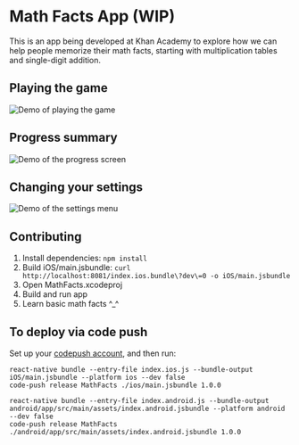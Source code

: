 # Math Facts App (WIP)
This is an app being developed at Khan Academy to explore how we can help people memorize their math facts, starting with multiplication tables and single-digit addition.

## Playing the game
![Demo of playing the game](https://raw.github.com/Khan/math-facts/master/screenshots/demo-play-the-game.gif)

## Progress summary
![Demo of the progress screen](https://raw.github.com/Khan/math-facts/master/screenshots/demo-progress.gif)

## Changing your settings
![Demo of the settings menu](https://raw.github.com/Khan/math-facts/master/screenshots/demo-settings.gif)

## Contributing
1. Install dependencies: `npm install`
2. Build iOS/main.jsbundle: `curl http://localhost:8081/index.ios.bundle\?dev\=0 -o iOS/main.jsbundle`
3. Open MathFacts.xcodeproj
4. Build and run app
5. Learn basic math facts ^_^

## To deploy via code push
Set up your [codepush account](http://microsoft.github.io/code-push/index.html#getting_started), and then run:

```
react-native bundle --entry-file index.ios.js --bundle-output iOS/main.jsbundle --platform ios --dev false
code-push release MathFacts ./ios/main.jsbundle 1.0.0
```
```
react-native bundle --entry-file index.android.js --bundle-output android/app/src/main/assets/index.android.jsbundle --platform android --dev false
code-push release MathFacts ./android/app/src/main/assets/index.android.jsbundle 1.0.0
```
